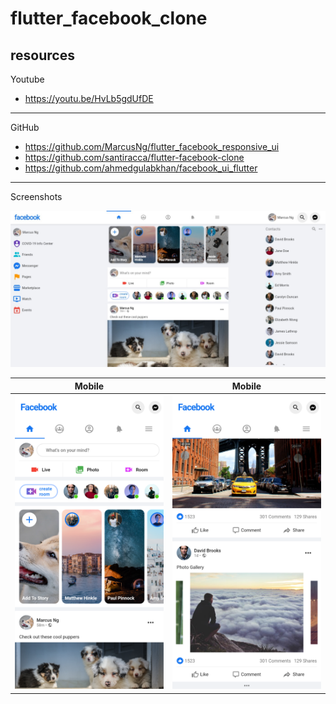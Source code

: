 # flutter_facebook_clone

## resources

Youtube

- https://youtu.be/HvLb5gdUfDE

---

GitHub

- https://github.com/MarcusNg/flutter_facebook_responsive_ui
- https://github.com/santiracca/flutter-facebook-clone
- https://github.com/ahmedgulabkhan/facebook_ui_flutter

---

Screenshots

![Desktop](screenshots/screenshot1.jpeg)

|                 Mobile                 |                 Mobile                 |
| :------------------------------------: | :------------------------------------: |
| ![Mobile](screenshots/screenshot2.png) | ![Mobile](screenshots/screenshot3.png) |
